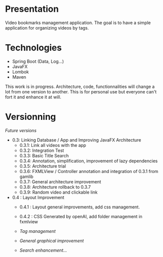 # Presentation

Video bookmarks management application. The goal is to have a simple application for organizing videos by tags.

# Technologies
  - Spring Boot (Data, Log...)
  - JavaFX
  - Lombok
  - Maven

This work is in progress. Architecture, code, functionnalities will change a lot from one version to another. This is for personal use but everyone can't fort it and enhance it at will.

# Versionning
*Future versions*

- 0.3: Linking Database / App and Improving JavaFX Architecture
  - 0.3.1: Link all videos with the app
  - 0.3.2: Integration Test
  - 0.3.3: Basic Title Search
  - 0.3.4: Annotation, simplification, improvement of lazy dependencies
  - 0.3.5: Architecture trial
  - 0.3.6: FXMLView / Controller annotation and integration of 0.3.1 from gamlib
  - 0.3.7: General architecture improvement
  - 0.3.8: Architecture rollback to 0.3.7
  - 0.3.9: Random video and clickable link
- 0.4 : Layout Improvement
  - 0.4.1 : Layout general improvements, add css management.
  - 0.4.2 : CSS Generated by openAI, add folder management in fxmlview

  - *Tag management*
  - *General graphical improvement*
  - *Search enhancement...*
